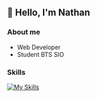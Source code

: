 ## 👋 Hello, I'm Nathan

### About me
- Web Developer
- Student BTS SIO

### Skills
[![My Skills](https://skillicons.dev/icons?i=php,js,cs,py,git,boostrap,linux,windows,obsidian,vscode,visualstudio,raspberrypi)](https://skillicons.dev)
